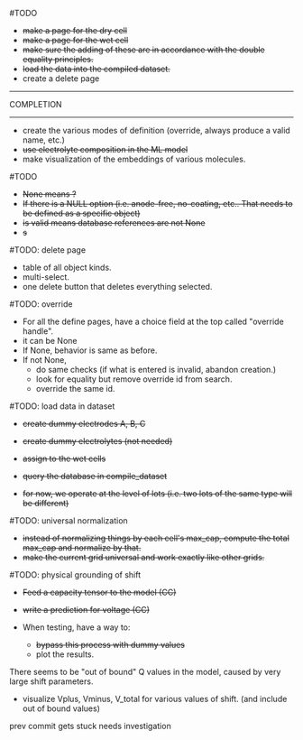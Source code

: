 #TODO

- ~~make a page for the dry cell~~
- ~~make a page for the wet cell~~
- ~~make sure the adding of these are in accordance with the double equality principles.~~
- ~~load the data into the compiled dataset.~~
- create a delete page

----------------------

COMPLETION

----------------------

- create the various modes of definition 
 (override, always produce a valid name, etc.)
- ~~use electrolyte composition in the ML model~~
- make visualization of the embeddings of various molecules.


#TODO

- ~~None means ?~~
- ~~If there is a NULL option (i.e. anode-free, no-coating, etc.. That needs to be defined as a specific object)~~
- ~~is valid means database references are not None~~
- ~~s~~ 


#TODO: delete page
- table of all object kinds.
- multi-select.
- one delete button that deletes everything selected.

#TODO: override

- For all the define pages, have a choice field at the top called "override handle".
- it can be None
- If None, behavior is same as before.
- If not None, 
  - do same checks (if what is entered is invalid, abandon creation.)
  - look for equality but remove override id from search.
  - override the same id.


#TODO: load data in dataset

- ~~create dummy electrodes A, B, C~~
- ~~create dummy electrolytes (not needed)~~
- ~~assign to the wet cells~~
- ~~query the database in compile_dataset~~

- ~~for now, we operate at the level of lots (i.e. two lots of the same type will be different)~~

#TODO: universal normalization

- ~~instead of normalizing things by each cell's max_cap, compute the total max_cap and normalize by that.~~
- ~~make the current grid universal and work exactly like other grids.~~


#TODO: physical grounding of shift

- ~~Feed a capacity tensor to the model (CC)~~
- ~~write a prediction for voltage (CC)~~

- When testing, have a way to:
    - ~~bypass this process with dummy values~~
    - plot the results.
    
There seems to be "out of bound" Q values in the model, caused by very large shift
parameters.

- visualize Vplus, Vminus, V_total for various values of shift. 
(and include out of bound values)

prev commit gets stuck needs investigation